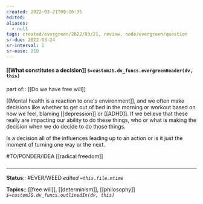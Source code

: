 ```yaml
---
created: 2022-03-21T09:16:35 
edited: 
aliases:
  - null
tags: created/evergreen/2022/03/21, review, node/evergreen/question
sr-due: 2022-03-24
sr-interval: 1
sr-ease: 210
---
```


#### [[What constitutes a decision]] `$=customJS.dv_funcs.evergreenHeader(dv, this)`

part of:: [[Do we have free will]]

[[Mental health is a reaction to one's environment]], and we often make decisions like whether to get out of bed in the morning or workout based on how we feel, blaming [[depression]] or [[ADHD]]. 
If we believe that these really are impacting our ability to do these things, who or what is making the decision when we do decide to do those things.

Is a decision all of the influences leading up to an action or is it just the moment of turning one way or the next.

#TO/PONDER/IDEA [[radical freedom]]

### <hr class="footnote"/>

**Status**:: #EVER/WEED 
*edited `=this.file.mtime`*

**Topics**:: [[free will]], [[determinism]], [[philosophy]]
*`$=customJS.dv_funcs.outlinedIn(dv, this)`*
